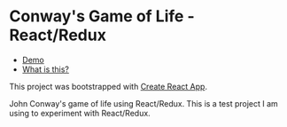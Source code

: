 # Conway's Game of Life - React/Redux

* [Demo](https://mikeyhogarth.github.io/conways-game-of-life-react-redux/)
* [What is this?](https://en.wikipedia.org/wiki/Conway%27s_Game_of_Life)

This project was bootstrapped with [Create React App](https://github.com/facebookincubator/create-react-app).

John Conway's game of life using React/Redux. This is a test project I am using to experiment with React/Redux.